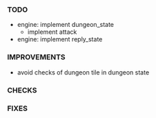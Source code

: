 ### TODO
- engine: implement dungeon_state
    - implement attack
- engine: implement reply_state

### IMPROVEMENTS
- avoid checks of dungeon tile in dungeon state

### CHECKS

### FIXES
